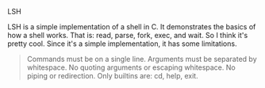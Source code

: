 LSH

LSH is a simple implementation of a shell in C. It demonstrates the basics of how a shell works. That is: read, parse, fork, exec, and wait. So I think it's pretty cool. Since it's a simple implementation, it has some limitations.

>Commands must be on a single line.
>Arguments must be separated by whitespace.
>No quoting arguments or escaping whitespace.
>No piping or redirection.
>Only builtins are: cd, help, exit.
